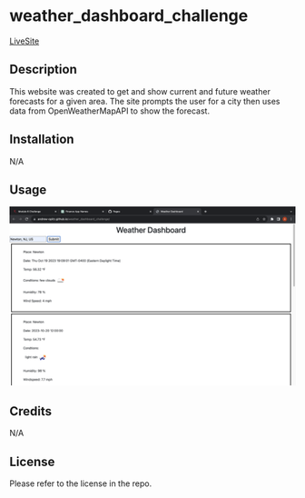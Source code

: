 # weather_dashboard_challenge
[LiveSite](https://andrew-opitz.github.io/weather_dashboard_challenge/)

## Description
This website was created to get and show current and future weather forecasts for a given area. The site prompts the user for a city then uses data from OpenWeatherMapAPI to show the forecast.

## Installation
N/A

## Usage
![Alt Text](./assets/images/weather-screenshot.png)

## Credits
N/A

## License
Please refer to the license in the repo.